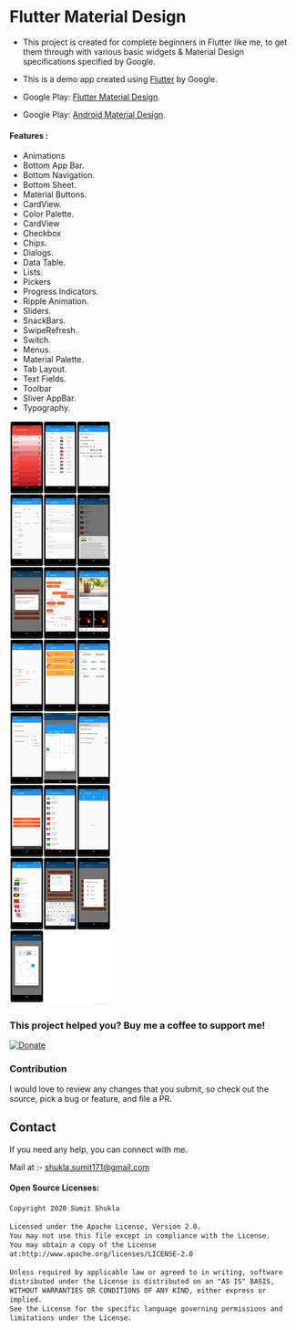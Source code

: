 # Flutter Material Design

- This project is created for complete beginners in Flutter like me, to get them through with various basic widgets & Material Design specifications specified by Google.

- This is a demo app created using [Flutter](https://flutter.dev/) by Google.

- Google Play: [Flutter Material Design](https://play.google.com/store/apps/details?id=com.materialdesignflutter).
- Google Play: [Android Material Design](https://play.google.com/store/apps/details?id=com.sumit.mymaterialdesign).

 #### Features :
- Animations
- Bottom App Bar.
- Bottom Navigation.
- Bottom Sheet.
- Material Buttons.
- CardView.
- Color Palette.
- CardView
- Checkbox
- Chips.
- Dialogs.
- Data Table.
- Lists.
- Pickers
- Progress Indicators.
- Ripple Animation.
- Sliders.
- SnackBars.
- SwipeRefresh.
- Switch.
- Menus.
- Material Palette.
- Tab Layout.
- Text Fields.
- Toolbar
- Sliver AppBar.
- Typography.

![image](https://github.com/SumitShukla007/Flutter_Material_Design/blob/master/images/flutter_md_images.jpg)


### This project helped you? Buy me a coffee to support me!
[![Donate](https://img.shields.io/badge/Donate-PayPal-green.svg)](https://www.paypal.com/paypalme/sumitshukla007)

### Contribution
I would love to review any changes that you submit, so check out the source, pick a bug or feature, and file a PR.

## Contact
If you need any help, you can connect with me.

Mail at :- shukla.sumit171@gmail.com

#### Open Source Licenses:
    Copyright 2020 Sumit Shukla

    Licensed under the Apache License, Version 2.0.
    You may not use this file except in compliance with the License.
    You may obtain a copy of the License at:http://www.apache.org/licenses/LICENSE-2.0

    Unless required by applicable law or agreed to in writing, software
    distributed under the License is distributed on an "AS IS" BASIS,
    WITHOUT WARRANTIES OR CONDITIONS OF ANY KIND, either express or implied.
    See the License for the specific language governing permissions and
    limitations under the License.

